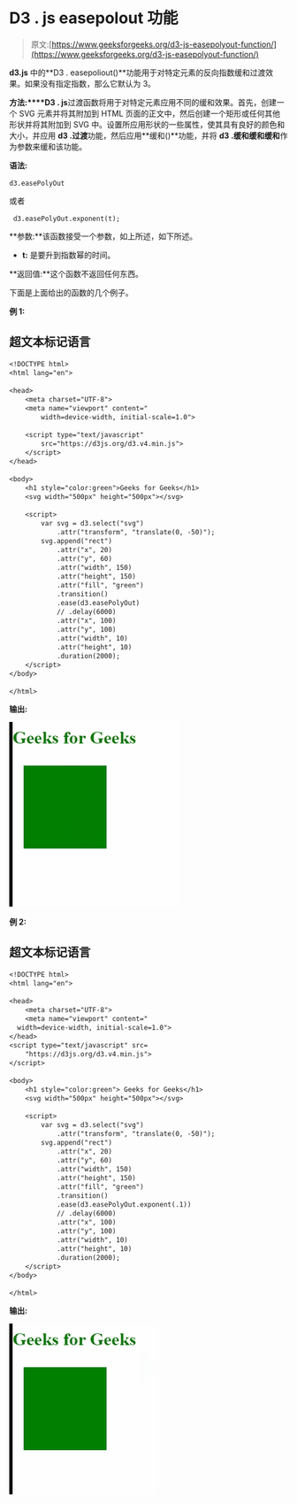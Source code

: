 # D3 . js easepolout 功能

> 原文:[https://www.geeksforgeeks.org/d3-js-easepolyout-function/](https://www.geeksforgeeks.org/d3-js-easepolyout-function/)

**d3.js** 中的**D3 . easepoliout()**功能用于对特定元素的反向指数缓和过渡效果。如果没有指定指数，那么它默认为 3。

**方法:****D3 . js**过渡函数将用于对特定元素应用不同的缓和效果。首先，创建一个 SVG 元素并将其附加到 HTML 页面的正文中，然后创建一个矩形或任何其他形状并将其附加到 SVG 中。设置所应用形状的一些属性，使其具有良好的颜色和大小，并应用 **d3 .过渡**功能，然后应用**缓和()**功能，并将 **d3 .缓和缓和缓和**作为参数来缓和该功能。

**语法:**

```
d3.easePolyOut 

```

或者

```
 d3.easePolyOut.exponent(t);

```

**参数:**该函数接受一个参数，如上所述，如下所述。

*   **t:** 是要升到指数幂的时间。

**返回值:**这个函数不返回任何东西。

下面是上面给出的函数的几个例子。

**例 1:**

## 超文本标记语言

```
<!DOCTYPE html>
<html lang="en">

<head>
    <meta charset="UTF-8">
    <meta name="viewport" content="
        width=device-width, initial-scale=1.0">

    <script type="text/javascript" 
        src="https://d3js.org/d3.v4.min.js">
    </script>
</head>

<body>
    <h1 style="color:green">Geeks for Geeks</h1>
    <svg width="500px" height="500px"></svg>

    <script>
        var svg = d3.select("svg")
            .attr("transform", "translate(0, -50)");
        svg.append("rect")
            .attr("x", 20)
            .attr("y", 60)
            .attr("width", 150)
            .attr("height", 150)
            .attr("fill", "green")
            .transition()
            .ease(d3.easePolyOut)
            // .delay(6000)
            .attr("x", 100)
            .attr("y", 100)
            .attr("width", 10)
            .attr("height", 10)
            .duration(2000);
    </script>
</body>

</html>
```

**输出:**

![](img/01424fb1c943807c95be2fdfee8115a5.png)

**例 2:**

## 超文本标记语言

```
<!DOCTYPE html>
<html lang="en">

<head>
    <meta charset="UTF-8">
    <meta name="viewport" content="
  width=device-width, initial-scale=1.0">
</head>
<script type="text/javascript" src=
    "https://d3js.org/d3.v4.min.js">
</script>

<body>
    <h1 style="color:green"> Geeks for Geeks</h1>
    <svg width="500px" height="500px"></svg>

    <script>
        var svg = d3.select("svg")
            .attr("transform", "translate(0, -50)");
        svg.append("rect")
            .attr("x", 20)
            .attr("y", 60)
            .attr("width", 150)
            .attr("height", 150)
            .attr("fill", "green")
            .transition()
            .ease(d3.easePolyOut.exponent(.1))
            // .delay(6000)
            .attr("x", 100)
            .attr("y", 100)
            .attr("width", 10)
            .attr("height", 10)
            .duration(2000);
    </script>
</body>

</html>
```

**输出:**

![](img/fc995bf20f2aa74f1d448a9f3eb243c3.png)